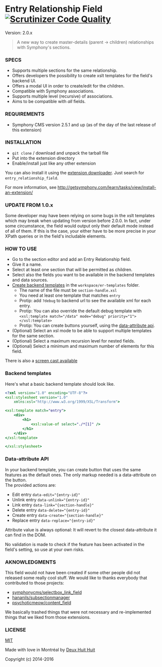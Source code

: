 # Entry Relationship Field [![Scrutinizer Code Quality](https://scrutinizer-ci.com/g/DeuxHuitHuit/entry_relationship_field/badges/quality-score.png?b=master)](https://scrutinizer-ci.com/g/DeuxHuitHuit/entry_relationship_field/?branch=master)

Version: 2.0.x

> A new way to create master-details (parent -> children) relationships with Symphony's sections.

### SPECS ###

- Supports multiple sections for the same relationship.
- Offers developers the possibility to create xslt templates for the field's backend UI.
- Offers a modal UI in order to create/edit for the children.
- Compatible with Symphony associations.
- Supports multiple level (recursive) of associations.
- Aims to be compatible with *all* fields.

### REQUIREMENTS ###

- Symphony CMS version 2.5.1 and up (as of the day of the last release of this extension)

### INSTALLATION ###

- `git clone` / download and unpack the tarball file
- Put into the extension directory
- Enable/install just like any other extension

You can also install it using the [extension downloader](http://symphonyextensions.com/extensions/extension_downloader/).
Just search for `entry_relationship_field`.

For more information, see <http://getsymphony.com/learn/tasks/view/install-an-extension/>

### UPDATE FROM 1.0.x

Some developer may have been relying on some bugs in the xslt templates which may break when updating from version before 2.0.0.
In fact, under some circumstance, the field would output only their default mode instead of all of them.
If this is the case, your either have to be more precise in your XPath queries or in the field's includable elements.

### HOW TO USE ###

- Go to the section editor and add an Entry Relationship field.
- Give it a name.
- Select at least one section that will be permitted as children.
- Select also the fields you want to be available in the backend templates and data sources.
- [Create backend templates](#backend-templates) in the `workspace/er-templates` folder.
    - The name of the file must be `section-handle.xsl`
    - You need at least one template that matches `entry`
    - Protip: add `?debug` to backend url to see the available xml for each entry.
    - Protip: You can also override the default debug template with     
    `<xsl:template match="/data" mode="debug" priority="1"></xsl:template>`
    - Protip: You can create buttons yourself, using the [data-attribute api](#Data-attribute-API).
- (Optional) Select an xsl mode to be able to support multiple templates for the same section.
- (Optional) Select a maximum recursion level for nested fields.
- (Optional) Select a minimum and maximum number of elements for this field.

There is also a [screen cast available](https://www.screenr.com/pDDN)

### Backend templates ###

Here's what a basic backend template should look like.

```xslt
<?xml version="1.0" encoding="UTF-8"?>
<xsl:stylesheet version="1.0"
    xmlns:xsl="http://www.w3.org/1999/XSL/Transform">

<xsl:template match="entry">
    <div>
        <h1>
            <xsl:value-of select="./*[1]" />
        </h1>
    </div>
</xsl:template>

</xsl:stylesheet>
```

### Data-attribute API

In your backend template, you can create button that uses the same features as the default ones.
The only markup needed is a data-attribute on the button.    
The provided actions are:

- Edit entry `data-edit="{entry-id}"`
- Unlink entry `data-unlink="{entry-id}"`
- Link entry `data-link="{section-handle}"`
- Delete entry `data-delete="{entry-id}"`
- Create entry `data-create="{section-handle}"`
- Replace entry `data-replace="{entry-id}"`

Attribute value is always optional: It will revert to the closest data-attribute it can find in the DOM.

No validation is made to check if the feature has been activated in the field's setting, so use at your own risks.

### AKNOWLEDGMENTS ###

This field would not have been created if some other people did not released some really 
cool stuff. We would like to thanks everybody that contributed to those projects:

- [symphonycms/selectbox_link_field](https://github.com/symphonycms/selectbox_link_field)
- [hananils/subsectionmanager](https://github.com/hananils/subsectionmanager)
- [psychoticmeow/content_field](https://github.com/psychoticmeow/content_field)

We basically trashed things that were not necessary and re-implemented things that we liked
from those extensions.

### LICENSE ###

[MIT](http://deuxhuithuit.mit-license.org)

Made with love in Montréal by [Deux Huit Huit](https://deuxhuithuit.com)

Copyright (c) 2014-2016
